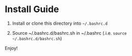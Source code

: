 Install Guide
=============

1. Install or clone this directory into `~/.bashrc.d`

2. Source ~/.bashrc.d/bashrc.sh in ~/.bashrc (.i.e. `source ~/.bashrc.d/bashrc.sh`)


Enjoy!
